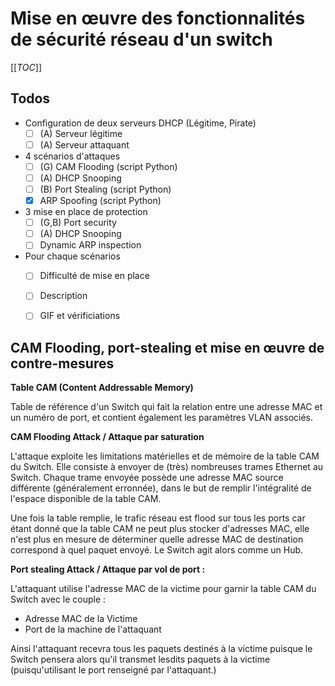 # Mise en œuvre des fonctionnalités de sécurité réseau d'un switch

[[_TOC_]]

## Todos

* Configuration de deux serveurs DHCP (Légitime, Pirate)
    * [ ] (A) Serveur légitime
    * [ ] (A) Serveur attaquant
* 4 scénarios d'attaques
    * [ ] (G) CAM Flooding (script Python)
    * [ ] (A) DHCP Snooping
    * [ ] (B) Port Stealing (script Python)
    * [x] ARP Spoofing (script Python)
* 3 mise en place de protection
    * [ ] (G,B) Port security
    * [ ] (A) DHCP Snooping
    * [ ] Dynamic ARP inspection
* Pour chaque scénarios
    * [ ] Difficulté de mise en place
    * [ ] Description
    * [ ] GIF et vérificiations


## CAM Flooding, port-stealing et mise en œuvre de contre-mesures
**Table CAM (Content Addressable Memory)**

Table de référence d'un Switch qui fait la relation entre une adresse MAC et un numéro de port, et contient également les paramètres VLAN associés.

**CAM Flooding Attack / Attaque par saturation**

L'attaque exploite les limitations matérielles et de mémoire de la table CAM du Switch. Elle consiste à envoyer de (très) nombreuses trames Ethernet au Switch. Chaque trame envoyée possède une adresse MAC source différente (généralement erronnée), dans le but de remplir l'intégralité de l'espace disponible de la table CAM.

Une fois la table remplie, le trafic réseau est flood sur tous les ports car étant donné que la table CAM ne peut plus stocker d'adresses MAC, elle n'est plus en mesure de déterminer quelle adresse MAC de destination correspond à quel paquet envoyé. Le Switch agit alors comme un Hub.

**Port stealing Attack / Attaque par vol de port :**

L'attaquant utilise l'adresse MAC de la victime pour garnir la table CAM du Switch avec le couple :
- Adresse MAC de la Victime
- Port de la machine de l'attaquant

Ainsi l'attaquant recevra tous les paquets destinés à la victime puisque le Switch pensera alors qu'il transmet lesdits paquets à la victime (puisqu'utilisant le port renseigné par l'attaquant.)



